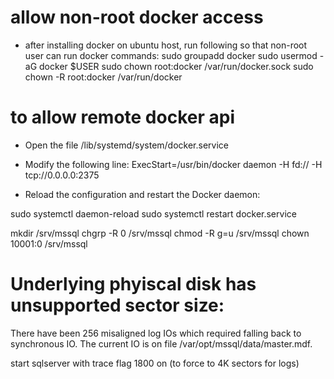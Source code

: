# allow non-root docker access
* after installing docker on ubuntu host, run following so that non-root user can run docker commands:
sudo groupadd docker
sudo usermod -aG docker $USER
sudo chown root:docker /var/run/docker.sock
sudo chown -R root:docker /var/run/docker

# to allow remote docker api
* Open the file /lib/systemd/system/docker.service
* Modify the following line:
ExecStart=/usr/bin/docker daemon -H fd:// -H tcp://0.0.0.0:2375

* Reload the configuration and restart the Docker daemon:

sudo systemctl daemon-reload
sudo systemctl restart docker.service

mkdir /srv/mssql
chgrp -R 0 /srv/mssql
chmod -R g=u /srv/mssql
chown 10001:0 /srv/mssql

# Underlying phyiscal disk has unsupported sector size:
There have been 256 misaligned log IOs which required falling back to synchronous IO.  The current IO is on file /var/opt/mssql/data/master.mdf.

start sqlserver with trace flag 1800 on (to force to 4K sectors for logs)
